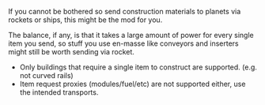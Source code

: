 If you cannot be bothered so send construction materials to planets via rockets or ships, this might be the mod for you.

The balance, if any, is that it takes a large amount of power for every single item you send,
so stuff you use en-masse like conveyors and inserters might still be worth sending via rocket.

- Only buildings that require a single item to construct are supported. (e.g. not curved rails)
- Item request proxies (modules/fuel/etc) are not supported either, use the intended transports.
